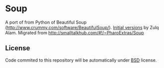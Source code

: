 # Soup
A port of from Python of Beautiful Soup (http://www.crummy.com/software/BeautifulSoup/). [Initial versions](http://www.squeaksource.com/Soup.html) by Zulq Alam. Migrated from http://smalltalkhub.com/#!/~PharoExtras/Soup

## License
Code commited to this repository will be automatically under [BSD](https://opensource.org/licenses/bsd-license.php) license.
